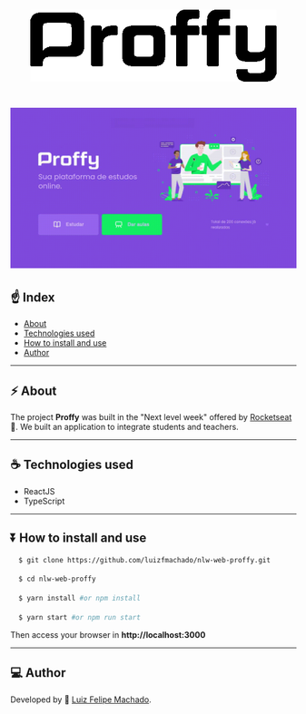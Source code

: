 <h1 align='center'>
  <img src='src/assets/images/logo.png'>
</h1>

<h1>
  <img src='src/assets/images/preview.gif'>
</h1>

## ☝ Index

- [About](#-About)
- [Technologies used](#-Technologies-used)
- [How to install and use](#-How-to-install-and-use)
- [Author](#-Author)

---

## ⚡ About

The project **Proffy** was built in the "Next level week" offered by [Rocketseat](https://rocketseat.com.br) 💜. We built an application to integrate students and teachers.

---

## ☕ Technologies used

- ReactJS
- TypeScript

---

## ⏬ How to install and use

```bash
  $ git clone https://github.com/luizfmachado/nlw-web-proffy.git

  $ cd nlw-web-proffy

  $ yarn install #or npm install

  $ yarn start #or npm run start

```
Then access your browser in **http://localhost:3000**

---

## 💻 Author

Developed by 💓 [Luiz Felipe Machado](https://instagram.com/luizfelipeemachado).
